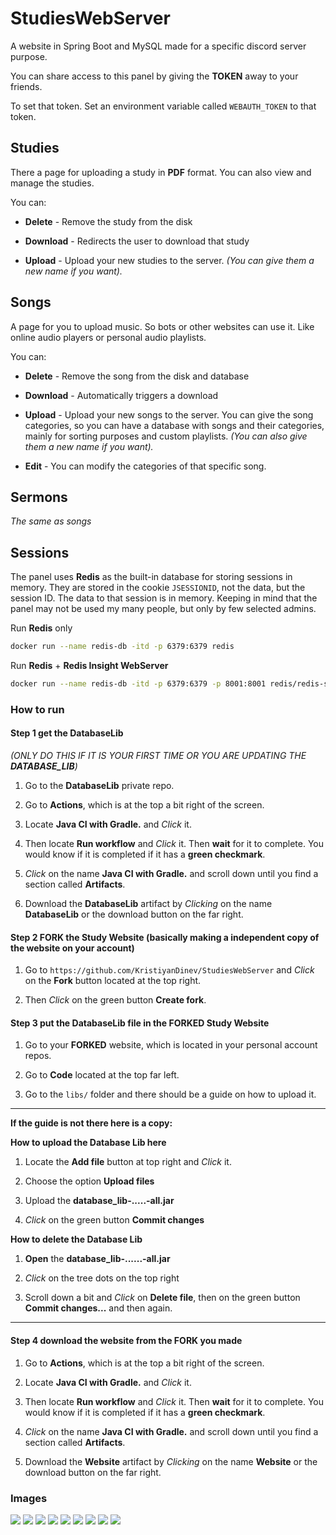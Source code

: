 # StudiesWebServer
A website in Spring Boot and MySQL made for a specific discord server purpose.

You can share access to this panel by giving the **TOKEN** away to your friends.

To set that token. Set an environment variable called `WEBAUTH_TOKEN` to that token.

## Studies

There a page for uploading a study in **PDF** format.
You can also view and manage the studies.

You can:
- **Delete** - Remove the study from the disk

- **Download** - Redirects the user to download that study

- **Upload** - Upload your new studies to the server. *(You can give them a new name if you want).*

## Songs

A page for you to upload music. So bots or other websites can use it.
Like online audio players or personal audio playlists.

You can:
- **Delete** - Remove the song from the disk and database

- **Download** - Automatically triggers a download

- **Upload** - Upload your new songs to the server. 
  You can give the song categories, so you can have a database with songs
  and their categories, mainly for sorting purposes and custom playlists.
  *(You can also give them a new name if you want).*

- **Edit** - You can modify the categories of that specific song.

## Sermons

*The same as songs*

## Sessions

The panel uses **Redis** as the built-in database for storing
sessions in memory. 
They are stored in the cookie `JSESSIONID`, not the data, but the session ID. 
The data to that session is in memory.
Keeping in mind that the panel may not be used my many people, but only by few selected admins.

Run **Redis** only
```bash
docker run --name redis-db -itd -p 6379:6379 redis
```

Run **Redis** + **Redis Insight WebServer**
```bash
docker run --name redis-db -itd -p 6379:6379 -p 8001:8001 redis/redis-stack
```

### How to run

#### Step **1** get the **DatabaseLib** 

*(ONLY DO THIS IF IT IS YOUR FIRST TIME OR YOU ARE UPDATING THE **DATABASE_LIB**)*

1. Go to the **DatabaseLib** private repo.


2. Go to **Actions**, which is at the top a bit right of the screen.


3. Locate **Java CI with Gradle.** and *Click* it.


4. Then locate **Run workflow** and *Click* it. Then **wait** for it to complete. You would know if it is completed if it has a **green checkmark**.


5. *Click* on the name **Java CI with Gradle.** and scroll down until you find a section called **Artifacts**.


6. Download the **DatabaseLib** artifact by *Clicking* on the name **DatabaseLib** or the download button on the far right.

#### Step 2 FORK the Study Website (basically making a independent copy of the website on your account)

1. Go to `https://github.com/KristiyanDinev/StudiesWebServer` and *Click* on the **Fork** button located at the top right.


2. Then *Click* on the green button **Create fork**.

#### Step 3 put the **DatabaseLib** file in the FORKED Study Website

1. Go to your **FORKED** website, which is located in your personal account repos.


2. Go to **Code** located at the top far left.


3. Go to the `libs/` folder and there should be a guide on how to upload it.

---

**If the guide is not there here is a copy:**

**How to upload the Database Lib here**

1. Locate the **Add file** button at top right and *Click* it.


2. Choose the option **Upload files**


3. Upload the **database_lib-.....-all.jar**


4. *Click* on the green button **Commit changes**


**How to delete the Database Lib**

1. **Open** the **database_lib-......-all.jar**


2. *Click* on the tree dots on the top right


3. Scroll down a bit and *Click* on **Delete file**, then on the green button **Commit changes...** and then again.
---


#### Step 4 download the website from the FORK you made

1. Go to **Actions**, which is at the top a bit right of the screen.


2. Locate **Java CI with Gradle.** and *Click* it.


3. Then locate **Run workflow** and *Click* it. Then **wait** for it to complete. You would know if it is completed if it has a **green checkmark**.


4. *Click* on the name **Java CI with Gradle.** and scroll down until you find a section called **Artifacts**.


5. Download the **Website** artifact by *Clicking* on the name **Website** or the download button on the far right.


### Images

<img src="https://raw.githubusercontent.com/KristiyanDinev/StudiesWebServer/refs/heads/main/img.png">
<img src="https://raw.githubusercontent.com/KristiyanDinev/StudiesWebServer/refs/heads/main/img_1.png">
<img src="https://raw.githubusercontent.com/KristiyanDinev/StudiesWebServer/refs/heads/main/img_2.png">
<img src="https://raw.githubusercontent.com/KristiyanDinev/StudiesWebServer/refs/heads/main/img_3.png">
<img src="https://raw.githubusercontent.com/KristiyanDinev/StudiesWebServer/refs/heads/main/img_4.png">
<img src="https://raw.githubusercontent.com/KristiyanDinev/StudiesWebServer/refs/heads/main/img_5.png">
<img src="https://raw.githubusercontent.com/KristiyanDinev/StudiesWebServer/refs/heads/main/img_7.png">
<img src="https://raw.githubusercontent.com/KristiyanDinev/StudiesWebServer/refs/heads/main/img_8.png">
<img src="https://raw.githubusercontent.com/KristiyanDinev/StudiesWebServer/refs/heads/main/img_9.png">
